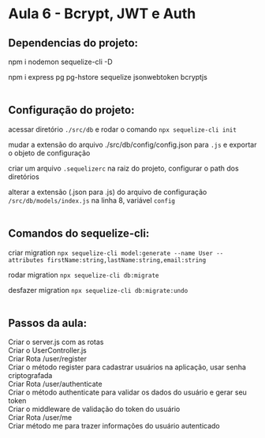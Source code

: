 # Aula 6 - Bcrypt, JWT e Auth

## Dependencias do projeto:

npm i nodemon sequelize-cli -D

npm i express pg pg-hstore sequelize jsonwebtoken bcryptjs
<br><br>

## Configuração do projeto:

acessar diretório `./src/db` e rodar o comando `npx sequelize-cli init`

mudar a extensão do arquivo ./src/db/config/config.json para `.js` e exportar o
objeto de configuração

criar um arquivo `.sequelizerc` na raiz do projeto, configurar o path dos
diretórios

alterar a extensão (.json para .js) do arquivo de configuração `/src/db/models/index.js`
na linha 8, variável `config`
<br><br>

## Comandos do sequelize-cli:

criar migration
`npx sequelize-cli model:generate --name User --attributes firstName:string,lastName:string,email:string`

rodar migration
`npx sequelize-cli db:migrate`

desfazer migration
`npx sequelize-cli db:migrate:undo`
<br><br>

## Passos da aula:

Criar o server.js com as rotas <br>
Criar o UserController.js <br>
Criar Rota /user/register <br>
Criar o método register para cadastrar usuários na aplicação, usar senha criptografada <br>
Criar Rota /user/authenticate <br>
Criar o método authenticate para validar os dados do usuário e gerar seu token <br>
Criar o middleware de validação do token do usuário <br>
Criar Rota /user/me <br>
Criar método me para trazer informações do usuário autenticado <br>

